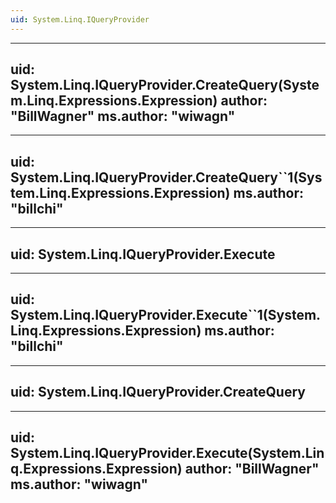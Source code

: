 ```yaml
---
uid: System.Linq.IQueryProvider
---
```


---
uid: System.Linq.IQueryProvider.CreateQuery(System.Linq.Expressions.Expression)
author: "BillWagner"
ms.author: "wiwagn"
---

---
uid: System.Linq.IQueryProvider.CreateQuery``1(System.Linq.Expressions.Expression)
ms.author: "billchi"
---

---
uid: System.Linq.IQueryProvider.Execute
---

---
uid: System.Linq.IQueryProvider.Execute``1(System.Linq.Expressions.Expression)
ms.author: "billchi"
---

---
uid: System.Linq.IQueryProvider.CreateQuery
---

---
uid: System.Linq.IQueryProvider.Execute(System.Linq.Expressions.Expression)
author: "BillWagner"
ms.author: "wiwagn"
---
